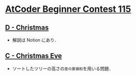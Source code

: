 # [AtCoder Beginner Contest 115](https://atcoder.jp/contests/abc115)

## [D - Christmas](https://atcoder.jp/contests/abc115/tasks/abc115_d)
- 解説は Notion にあり．

## [C - Christmas Eve](https://atcoder.jp/contests/abc115/tasks/abc115_c)
- ソートしたツリーの高さの`差の累積和`を用いる問題．
